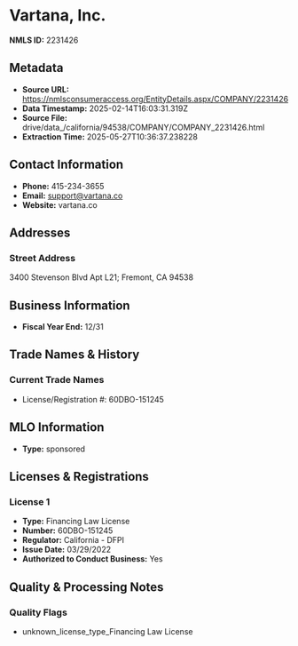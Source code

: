 # Vartana, Inc.

**NMLS ID:** 2231426

## Metadata
- **Source URL:** https://nmlsconsumeraccess.org/EntityDetails.aspx/COMPANY/2231426
- **Data Timestamp:** 2025-02-14T16:03:31.319Z
- **Source File:** drive/data_/california/94538/COMPANY/COMPANY_2231426.html
- **Extraction Time:** 2025-05-27T10:36:37.238228

## Contact Information
- **Phone:** 415-234-3655
- **Email:** support@vartana.co
- **Website:** vartana.co

## Addresses
### Street Address
3400 Stevenson Blvd Apt L21; Fremont, CA 94538

## Business Information
- **Fiscal Year End:** 12/31

## Trade Names & History
### Current Trade Names
- License/Registration #: 60DBO-151245

## MLO Information
- **Type:** sponsored

## Licenses & Registrations

### License 1
- **Type:** Financing Law License
- **Number:** 60DBO-151245
- **Regulator:** California - DFPI
- **Issue Date:** 03/29/2022
- **Authorized to Conduct Business:** Yes

## Quality & Processing Notes
### Quality Flags
- unknown_license_type_Financing Law License
